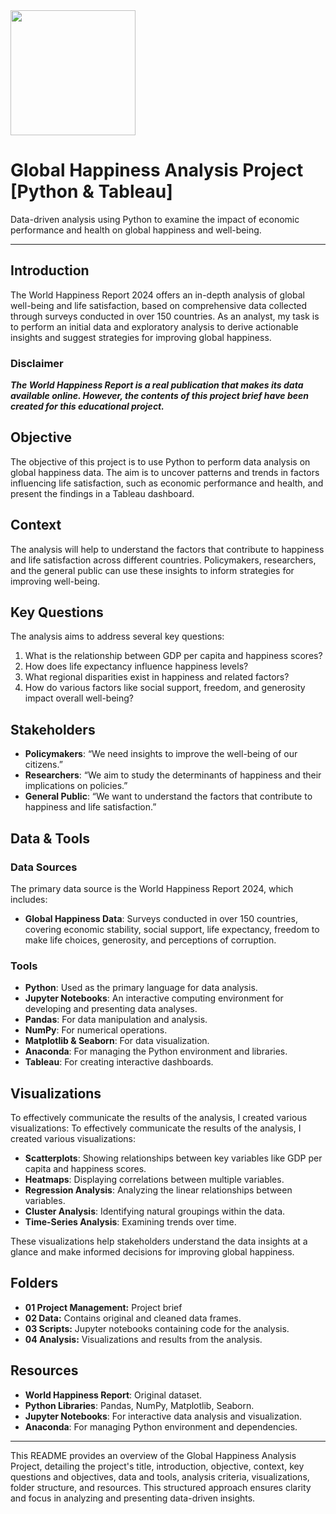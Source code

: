 <img src="https://imagekit.gallup.com/fusion/ANALYTICSV9CMS/5579c0f4-767d-47a7-9398-c49348fc3b41.jpg" width="200"/>

# Global Happiness Analysis Project [Python & Tableau]
Data-driven analysis using Python to examine the impact of economic performance and health on global happiness and well-being.

---

## Introduction

The World Happiness Report 2024 offers an in-depth analysis of global well-being and life satisfaction, based on comprehensive data collected through surveys conducted in over 150 countries. As an analyst, my task is to perform an initial data and exploratory analysis to derive actionable insights and suggest strategies for improving global happiness.

### Disclaimer

***The World Happiness Report is a real publication that makes its data available online. However, the contents of this project brief have been created for this educational project.***

## Objective

The objective of this project is to use Python to perform data analysis on global happiness data. The aim is to uncover patterns and trends in factors influencing life satisfaction, such as economic performance and health, and present the findings in a Tableau dashboard.

## Context

The analysis will help to understand the factors that contribute to happiness and life satisfaction across different countries. Policymakers, researchers, and the general public can use these insights to inform strategies for improving well-being.

## Key Questions

The analysis aims to address several key questions:
1. What is the relationship between GDP per capita and happiness scores?
2. How does life expectancy influence happiness levels?
3. What regional disparities exist in happiness and related factors?
4. How do various factors like social support, freedom, and generosity impact overall well-being?

## Stakeholders

- **Policymakers**: “We need insights to improve the well-being of our citizens.”
- **Researchers**: “We aim to study the determinants of happiness and their implications on policies.”
- **General Public**: “We want to understand the factors that contribute to happiness and life satisfaction.”

## Data & Tools

### Data Sources

The primary data source is the World Happiness Report 2024, which includes:
- **Global Happiness Data**: Surveys conducted in over 150 countries, covering economic stability, social support, life expectancy, freedom to make life choices, generosity, and perceptions of corruption.

### Tools

- **Python**: Used as the primary language for data analysis.
- **Jupyter Notebooks**: An interactive computing environment for developing and presenting data analyses.
- **Pandas**: For data manipulation and analysis.
- **NumPy**: For numerical operations.
- **Matplotlib & Seaborn**: For data visualization.
- **Anaconda**: For managing the Python environment and libraries.
- **Tableau**: For creating interactive dashboards.

## Visualizations

To effectively communicate the results of the analysis, I created various visualizations:
To effectively communicate the results of the analysis, I created various visualizations:
- **Scatterplots**: Showing relationships between key variables like GDP per capita and happiness scores.
- **Heatmaps**: Displaying correlations between multiple variables.
- **Regression Analysis**: Analyzing the linear relationships between variables.
- **Cluster Analysis**: Identifying natural groupings within the data.
- **Time-Series Analysis**: Examining trends over time.

These visualizations help stakeholders understand the data insights at a glance and make informed decisions for improving global happiness.

## Folders

- **01 Project Management:** Project brief
- **02 Data:** Contains original and cleaned data frames.
- **03 Scripts:** Jupyter notebooks containing code for the analysis.
- **04 Analysis:** Visualizations and results from the analysis.

## Resources

- **World Happiness Report**: Original dataset.
- **Python Libraries**: Pandas, NumPy, Matplotlib, Seaborn.
- **Jupyter Notebooks**: For interactive data analysis and visualization.
- **Anaconda**: For managing Python environment and dependencies.

---

This README provides an overview of the Global Happiness Analysis Project, detailing the project's title, introduction, objective, context, key questions and objectives, data and tools, analysis criteria, visualizations, folder structure, and resources. This structured approach ensures clarity and focus in analyzing and presenting data-driven insights.
